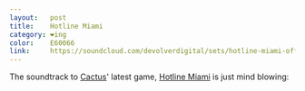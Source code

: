```yaml
---
layout:   post
title:    Hotline Miami
category: ❤ing
color:    E60066
link:     https://soundcloud.com/devolverdigital/sets/hotline-miami-official
---
```


The soundtrack to [Cactus][cactus]' latest game, [Hotline Miami][hm] is just mind blowing:

<div class="embed" data-url="https://soundcloud.com/devolverdigital/sets/hotline-miami-official" data-aspect-ratio="0.8">

</div>

[cactus]: http://cactusquid.com/
[hm]:     http://hotlinemiami.com/
